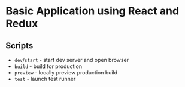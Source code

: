 # Basic Application using React and Redux

## Scripts

- `dev`/`start` - start dev server and open browser
- `build` - build for production
- `preview` - locally preview production build
- `test` - launch test runner
